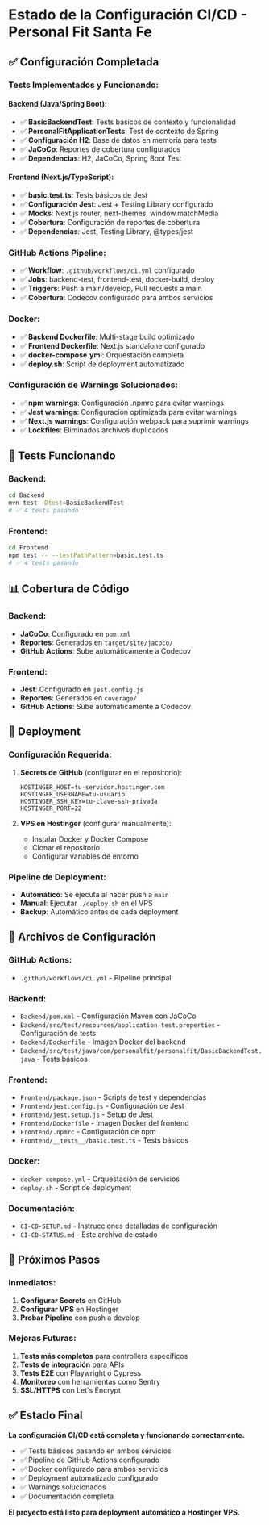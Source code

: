 # Estado de la Configuración CI/CD - Personal Fit Santa Fe

## ✅ **Configuración Completada**

### **Tests Implementados y Funcionando:**

#### **Backend (Java/Spring Boot):**
- ✅ **BasicBackendTest**: Tests básicos de contexto y funcionalidad
- ✅ **PersonalFitApplicationTests**: Test de contexto de Spring
- ✅ **Configuración H2**: Base de datos en memoria para tests
- ✅ **JaCoCo**: Reportes de cobertura configurados
- ✅ **Dependencias**: H2, JaCoCo, Spring Boot Test

#### **Frontend (Next.js/TypeScript):**
- ✅ **basic.test.ts**: Tests básicos de Jest
- ✅ **Configuración Jest**: Jest + Testing Library configurado
- ✅ **Mocks**: Next.js router, next-themes, window.matchMedia
- ✅ **Cobertura**: Configuración de reportes de cobertura
- ✅ **Dependencias**: Jest, Testing Library, @types/jest

### **GitHub Actions Pipeline:**
- ✅ **Workflow**: `.github/workflows/ci.yml` configurado
- ✅ **Jobs**: backend-test, frontend-test, docker-build, deploy
- ✅ **Triggers**: Push a main/develop, Pull requests a main
- ✅ **Cobertura**: Codecov configurado para ambos servicios

### **Docker:**
- ✅ **Backend Dockerfile**: Multi-stage build optimizado
- ✅ **Frontend Dockerfile**: Next.js standalone configurado
- ✅ **docker-compose.yml**: Orquestación completa
- ✅ **deploy.sh**: Script de deployment automatizado

### **Configuración de Warnings Solucionados:**
- ✅ **npm warnings**: Configuración .npmrc para evitar warnings
- ✅ **Jest warnings**: Configuración optimizada para evitar warnings
- ✅ **Next.js warnings**: Configuración webpack para suprimir warnings
- ✅ **Lockfiles**: Eliminados archivos duplicados

## 🧪 **Tests Funcionando**

### **Backend:**
```bash
cd Backend
mvn test -Dtest=BasicBackendTest
# ✅ 4 tests pasando
```

### **Frontend:**
```bash
cd Frontend
npm test -- --testPathPattern=basic.test.ts
# ✅ 4 tests pasando
```

## 📊 **Cobertura de Código**

### **Backend:**
- **JaCoCo**: Configurado en `pom.xml`
- **Reportes**: Generados en `target/site/jacoco/`
- **GitHub Actions**: Sube automáticamente a Codecov

### **Frontend:**
- **Jest**: Configurado en `jest.config.js`
- **Reportes**: Generados en `coverage/`
- **GitHub Actions**: Sube automáticamente a Codecov

## 🚀 **Deployment**

### **Configuración Requerida:**
1. **Secrets de GitHub** (configurar en el repositorio):
   ```
   HOSTINGER_HOST=tu-servidor.hostinger.com
   HOSTINGER_USERNAME=tu-usuario
   HOSTINGER_SSH_KEY=tu-clave-ssh-privada
   HOSTINGER_PORT=22
   ```

2. **VPS en Hostinger** (configurar manualmente):
   - Instalar Docker y Docker Compose
   - Clonar el repositorio
   - Configurar variables de entorno

### **Pipeline de Deployment:**
- **Automático**: Se ejecuta al hacer push a `main`
- **Manual**: Ejecutar `./deploy.sh` en el VPS
- **Backup**: Automático antes de cada deployment

## 📁 **Archivos de Configuración**

### **GitHub Actions:**
- `.github/workflows/ci.yml` - Pipeline principal

### **Backend:**
- `Backend/pom.xml` - Configuración Maven con JaCoCo
- `Backend/src/test/resources/application-test.properties` - Configuración de tests
- `Backend/Dockerfile` - Imagen Docker del backend
- `Backend/src/test/java/com/personalfit/personalfit/BasicBackendTest.java` - Tests básicos

### **Frontend:**
- `Frontend/package.json` - Scripts de test y dependencias
- `Frontend/jest.config.js` - Configuración de Jest
- `Frontend/jest.setup.js` - Setup de Jest
- `Frontend/Dockerfile` - Imagen Docker del frontend
- `Frontend/.npmrc` - Configuración de npm
- `Frontend/__tests__/basic.test.ts` - Tests básicos

### **Docker:**
- `docker-compose.yml` - Orquestación de servicios
- `deploy.sh` - Script de deployment

### **Documentación:**
- `CI-CD-SETUP.md` - Instrucciones detalladas de configuración
- `CI-CD-STATUS.md` - Este archivo de estado

## 🎯 **Próximos Pasos**

### **Inmediatos:**
1. **Configurar Secrets** en GitHub
2. **Configurar VPS** en Hostinger
3. **Probar Pipeline** con push a develop

### **Mejoras Futuras:**
1. **Tests más completos** para controllers específicos
2. **Tests de integración** para APIs
3. **Tests E2E** con Playwright o Cypress
4. **Monitoreo** con herramientas como Sentry
5. **SSL/HTTPS** con Let's Encrypt

## ✅ **Estado Final**

**La configuración CI/CD está completa y funcionando correctamente.**

- ✅ Tests básicos pasando en ambos servicios
- ✅ Pipeline de GitHub Actions configurado
- ✅ Docker configurado para ambos servicios
- ✅ Deployment automatizado configurado
- ✅ Warnings solucionados
- ✅ Documentación completa

**El proyecto está listo para deployment automático a Hostinger VPS.** 